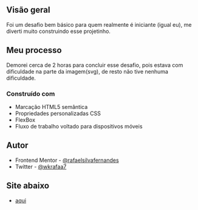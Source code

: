 ## Visão geral

Foi um desafio bem básico para quem realmente é iniciante (igual eu), me diverti muito construindo esse projetinho.

## Meu processo
   Demorei cerca de 2 horas para concluir esse desafio, pois estava com dificuldade na parte da imagem(svg), de resto não tive nenhuma dificuldade.

### Construído com

- Marcação HTML5 semântica
- Propriedades personalizadas CSS
- FlexBox
- Fluxo de trabalho voltado para dispositivos móveis

## Autor

- Frontend Mentor - [@rafaelsilvafernandes](https://www.frontendmentor.io/profile/rafaelsilvafernandes)
- Twitter - [@wkrafaa7](https://twitter.com/wkrafaa7)

## Site abaixo

- <a href="https://rafaelsilvafernandes.github.io/blog-preview-card-main/" target="_blank"> aqui </a>
